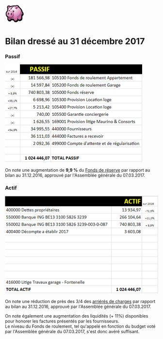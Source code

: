 <link rel="stylesheet" href="normal4.css">

![](icon_earn.png)

# Bilan dressé au 31 décembre 2017

### Passif

![](Passif.png)

On note une augmentation de **9,9 %** du [Fonds de réserve](Fds_reserve.md) par rapport au bilan au 31.12.2016, approuvé par l'Assemblée générale du 07.03.2017.

### Actif

![](Actif.png)

On note une réduction de près des 3/4 des [arriérés de charges](Arrieres.md) par rapport au bilan au 31.12.2016, approuvé par l'Assemblée générale du 07.03.2017.

On note également une augmentation des liquidités (+ 11%) disponibles pour honorer les factures présentés par les fournisseurs.  
Le niveau du Fonds de roulement, tel qu'appelé en fonction du budget voté par l'Assemblée générale du 07.03.2017, s'est donc avéré suffisant.